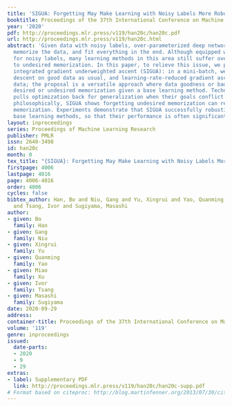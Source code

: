 ```yaml
---
title: 'SIGUA: Forgetting May Make Learning with Noisy Labels More Robust'
booktitle: Proceedings of the 37th International Conference on Machine Learning
year: '2020'
pdf: http://proceedings.mlr.press/v119/han20c/han20c.pdf
url: http://proceedings.mlr.press/v119/han20c.html
abstract: 'Given data with noisy labels, over-parameterized deep networks can gradually
  memorize the data, and fit everything in the end. Although equipped with corrections
  for noisy labels, many learning methods in this area still suffer overfitting due
  to undesired memorization. In this paper, to relieve this issue, we propose stochastic
  integrated gradient underweighted ascent (SIGUA): in a mini-batch, we adopt gradient
  descent on good data as usual, and learning-rate-reduced gradient ascent on bad
  data; the proposal is a versatile approach where data goodness or badness is w.r.t.
  desired or undesired memorization given a base learning method. Technically, SIGUA
  pulls optimization back for generalization when their goals conflict with each other;
  philosophically, SIGUA shows forgetting undesired memorization can reinforce desired
  memorization. Experiments demonstrate that SIGUA successfully robustifies two typical
  base learning methods, so that their performance is often significantly improved.'
layout: inproceedings
series: Proceedings of Machine Learning Research
publisher: PMLR
issn: 2640-3498
id: han20c
month: 0
tex_title: "{SIGUA}: Forgetting May Make Learning with Noisy Labels More Robust"
firstpage: 4006
lastpage: 4016
page: 4006-4016
order: 4006
cycles: false
bibtex_author: Han, Bo and Niu, Gang and Yu, Xingrui and Yao, Quanming and Xu, Miao
  and Tsang, Ivor and Sugiyama, Masashi
author:
- given: Bo
  family: Han
- given: Gang
  family: Niu
- given: Xingrui
  family: Yu
- given: Quanming
  family: Yao
- given: Miao
  family: Xu
- given: Ivor
  family: Tsang
- given: Masashi
  family: Sugiyama
date: 2020-09-29
address: 
container-title: Proceedings of the 37th International Conference on Machine Learning
volume: '119'
genre: inproceedings
issued:
  date-parts:
  - 2020
  - 9
  - 29
extras:
- label: Supplementary PDF
  link: http://proceedings.mlr.press/v119/han20c/han20c-supp.pdf
# Format based on citeproc: http://blog.martinfenner.org/2013/07/30/citeproc-yaml-for-bibliographies/
---
```

